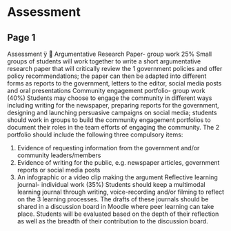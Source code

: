 # Assessment

## Page 1

Assessment
ÿ 
Argumentative Research Paper- group work 25%
Small groups of students will work together to write a short argumentative research paper that will critically review the
1
government policies and offer policy recommendations; the paper can then be adapted into different forms as reports to
the government, letters to the editor, social media posts and oral presentations
Community engagement portfolio- group work (40%)
Students may choose to engage the community in different ways including writing for the newspaper, preparing reports
for the government, designing and launching persuasive campaigns on social media; students should work in groups to
build the community engagement portfolios to document their roles in the team efforts of engaging the community. The
2
portfolio should include the following three compulsory items:
1. Evidence of requesting information from the government and/or community leaders/members
2. Evidence of writing for the public, e.g. newspaper articles, government reports or social media posts
3. An infographic or a video clip making the argument
Reflective learning journal- individual work (35%)
Students should keep a multimodal learning journal through writing, voice-recording and/or filming to reflect on the
3
learning processes. The drafts of these journals should be shared in a discussion board in Moodle where peer learning can
take place. Students will be evaluated based on the depth of their reflection as well as the breadth of their contribution to
the discussion board.

